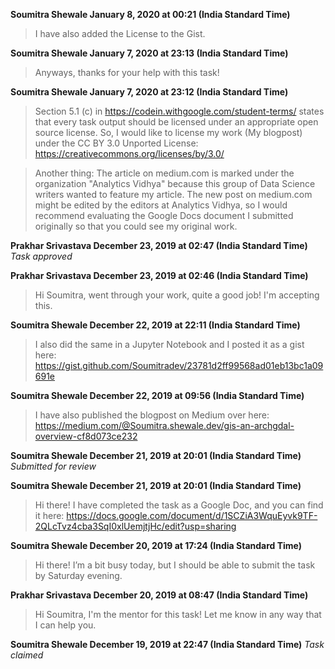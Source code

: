 **Soumitra Shewale January 8, 2020 at 00:21 (India Standard Time)**
> I have also added the License to the Gist.

**Soumitra Shewale January 7, 2020 at 23:13 (India Standard Time)**
> Anyways, thanks for your help with this task!

**Soumitra Shewale January 7, 2020 at 23:12 (India Standard Time)**
> Section 5.1 (c) in https://codein.withgoogle.com/student-terms/ states that every task output should be licensed under an appropriate open source license. So, I would like to license my work (My blogpost) under the CC BY 3.0 Unported License: https://creativecommons.org/licenses/by/3.0/

> Another thing: The article on medium.com is marked under the organization "Analytics Vidhya" because this group of Data Science writers wanted to feature my article. The new post on medium.com might be edited by the editors at Analytics Vidhya, so I would recommend evaluating the Google Docs document I submitted originally so that you could see my original work.

**Prakhar Srivastava December 23, 2019 at 02:47 (India Standard Time)**
_Task approved_

**Prakhar Srivastava December 23, 2019 at 02:46 (India Standard Time)**
> Hi Soumitra, went through your work, quite a good job! I'm accepting this.

**Soumitra Shewale December 22, 2019 at 22:11 (India Standard Time)**
> I also did the same in a Jupyter Notebook and I posted it as a gist here: https://gist.github.com/Soumitradev/23781d2ff99568ad01eb13bc1a09691e

**Soumitra Shewale December 22, 2019 at 09:56 (India Standard Time)**
> I have also published the blogpost on Medium over here: https://medium.com/@Soumitra.shewale.dev/gis-an-archgdal-overview-cf8d073ce232

**Soumitra Shewale December 21, 2019 at 20:01 (India Standard Time)**
_Submitted for review_

**Soumitra Shewale December 21, 2019 at 20:01 (India Standard Time)**
> Hi there! I have completed the task as a Google Doc, and you can find it here: https://docs.google.com/document/d/1SCZiA3WquEyvk9TF-2QLcTvz4cba3SqI0xlUemjtjHc/edit?usp=sharing

**Soumitra Shewale December 20, 2019 at 17:24 (India Standard Time)**
> Hi there! I’m a bit busy today, but I should be able to submit the task by Saturday evening.

**Prakhar Srivastava December 20, 2019 at 08:47 (India Standard Time)**
> Hi Soumitra, I'm the mentor for this task! Let me know in any way that I can help you.

**Soumitra Shewale December 19, 2019 at 22:47 (India Standard Time)**
_Task claimed_